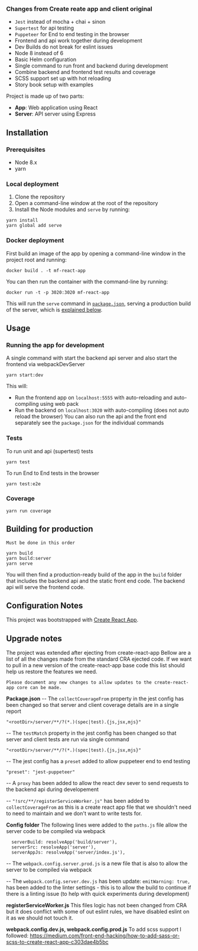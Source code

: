 ### Changes from Create reate app and client original
* `Jest` instead of mocha + chai + sinon
* `Supertest` for api testing 
* `Puppeteer` for End to end testing in the browser 
* Frontend and api work together during development
* Dev Builds do not break for eslint issues
* Node 8 instead of 6
* Basic Helm configuration
* Single command to run front and backend during development
* Combine backend and frontend test results and coverage 
* SCSS support set up with hot reloading
* Story book setup with examples

Project is made up of two parts:
* **App**: Web application using React
* **Server**: API server using Express

## Installation
### Prerequisites
* Node 8.x
* yarn

### Local deployment
1. Clone the repository
2. Open a command-line window at the root of the repository
3. Install the Node modules and `serve` by running:
```
yarn install
yarn global add serve
```

### Docker deployment

First build an image of the app by opening a command-line window in the project root and running:

```
docker build . -t mf-react-app
```

You can then run the container with the command-line by running:

```
docker run -t -p 3020:3020 mf-react-app
```

This will run the `serve` command in [`package.json`](package.json), serving a production build of the server, which is [explained below](building-for-production).

## Usage

### Running the app for development
A single command with start the backend api server and also start the frontend via webpackDevServer

```
yarn start:dev
```

This will:
* Run the frontend app on `localhost:5555` with auto-reloading and auto-compiling using web pack
* Run the backend on `localhost:3020` with auto-compiling (does not auto reload the browser)
You can also run the api and the front end separately see the `package.json` for the individual commands


### Tests
To run unit and api (supertest) tests
```
yarn test
```
To run End to End tests in the browser
```
yarn test:e2e
```

### Coverage
```
yarn run coverage
```

## Building for production

`Must be done in this order`
```
yarn build
yarn build:server
yarn serve
```

You will then find a production-ready build of the app in the `build` folder that includes the backend api and the static front end code. The backend api will serve the frontend code.


## Configuration Notes

This project was bootstrapped with [Create React App](https://github.com/facebookincubator/create-react-app).

## Upgrade notes
The project was extended after ejecting from create-react-app
Bellow are a list of all the changes made from the standard CRA ejected code.
If we want to pull in a new version of the create-react-app base code this list should help us restore the features we need.

`Please document any new changes to allow updates to the create-react-app core can be made.`

**Package.json**
-- The `collectCoverageFrom` property in the jest config has been changed so that server and client coverage details are in a single report
```
"<rootDir>/server/**/?(*.)(spec|test).{js,jsx,mjs}"
```
-- The `testMatch` property in the jest config has been changed so that server and client tests are run via single command
```
"<rootDir>/server/**/?(*.)(spec|test).{js,jsx,mjs}"
```
-- The jest config has a `preset` added to allow puppeteer end to end testing
```
"preset": "jest-puppeteer"
```

-- A `proxy` has been added to allow the react dev sever to send requests to the backend api during developement

-- `"!src/**/registerServiceWorker.js"` has been added to `collectCoverageFrom` as this is a create react app file that we shouldn't need to need to maintain and we don't want to write tests for.

**Config folder**
The following lines were added to the `paths.js` file allow the server code to be compiled via webpack
```
  serverBuild: resolveApp('build/server'),
  serverSrc: resolveApp('server'),
  serverAppJs: resolveApp('server/index.js'),
```

-- The `webpack.config.server.prod.js` is a new file that is also to allow the server to be compiled via webpack

-- The `webpack.config.server.dev.js` has been update:
`emitWarning: true,` has been added to the linter settings - this is to allow the build to continue if there is a linting issue (to help with quick experiments during development)

**registerServiceWorker.js**
This files logic has not been changed from CRA but it does conflict with some of out eslint rules, we have disabled eslint on it as we should not touch it.

**webpack.config.dev.js, webpack.config.prod.js**
To add scss support I followed:
https://medium.com/front-end-hacking/how-to-add-sass-or-scss-to-create-react-app-c303dae4b5bc
